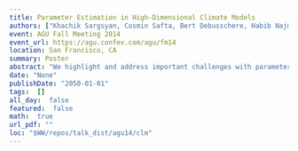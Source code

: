 ```yaml
---
title: Parameter Estimation in High-Dimensional Climate Models
authors: ["Khachik Sargsyan, Cosmin Safta, Bert Debusschere, Habib Najm, Dan Ricciuto, Peter Thornton"]
event: AGU Fall Meeting 2014
event_url: https://agu.confex.com/agu/fm14
location: San Francisco, CA
summary: Poster
abstract: "We highlight and address important challenges with parameter estimation in climate models. We focus on challenges with the estimation of input parameters with quantified uncertainties, specifically for the Community Land Model (CLM).<br>The CLM is moderately expensive from a computational perspective, rendering Monte-Carlo approaches of exploring the input parameter space prohibitive. Instead, we build inexpensive surrogates using uncertainty quantification (UQ) methods employing Polynomial Chaos (PC) expansions that approximate the input-output relationships using as few model evaluations as possible.<br>Further, climate models, generally include many uncertain input parameters and therefore UQ studies suffer from the curse of dimensionality. In particular, our implementation of the CLM includes about 70 parameters, calling for adaptive construction of PC basis terms. To this end, we employ Bayesian Compressive Sensing to learn the most important input parameter relationships for efficient, sparse PC surrogate construction.<br>Having constructed computationally inexpensive surrogates, one can proceed to build time- and space- resolved representations for CLM outputs of interest. The surrogates are employed for forward uncertainty propagation and variance-based sensitivity analysis, as well as to greatly accelerate statistical methods for parameter estimation, where one relies on observational data to estimate input parameters with quantified uncertainty, using Markov Chain Monte Carlo sampling.<br>"
date: "None"
publishDate: "2050-01-01"
tags:  []
all_day:  false
featured:  false
math:  true
url_pdf: ""
loc: "$WW/repos/talk_dist/agu14/clm"
---
```

